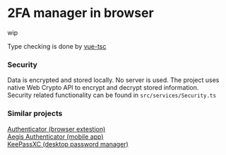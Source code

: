# 2FA manager in browser

wip

Type checking is done by [vue-tsc](https://github.com/johnsoncodehk/volar/tree/master/packages/vue-tsc)

### Security

Data is encrypted and stored locally. No server is used.
The project uses native Web Crypto API to encrypt and decrypt stored information.<br/>
Security related functionality can be found in `src/services/Security.ts`

### Similar projects

[Authenticator (browser extestion)](https://github.com/Authenticator-Extension/Authenticator)<br/>
[Aegis Authenticator (mobile app)](https://github.com/beemdevelopment/Aegis)<br/>
[KeePassXC (desktop password manager)](https://github.com/keepassxreboot/keepassxc)

<!--

todo:
make animationsAPI optional
setup password ttl
steam account support
search functionality
copy code on click
copy code to clipboard on `url/id` open
icons for accounts
qr code support
toggle show password should remember cursor position
show global timer if all tokens are of same period

edge fucks up timers even when page is visible. user has to make clicks on page for it not to throttle
this makes animation timings wrong. Also token's code generation can be delayed by up to 1 second
check this
```
var timeTaken = 0
var expectedTime = 5000
function test() {
  timeTaken && console.log(Date.now() - timeTaken - expectedTime)
  setTimeout(test, expectedTime)
  timeTaken = Date.now()
}
test()
```
one solution is to lower setTimeout timings on edge & force it run code much more times
which is bad, but I guess microsoft thinks it's users have to suffer

-->